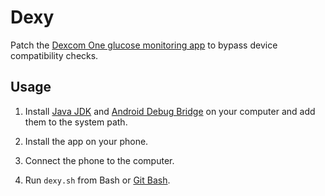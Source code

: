 # Dexy

Patch the [Dexcom One glucose monitoring app](https://play.google.com/store/apps/details?id=com.dexcom.dexcomone) to bypass device compatibility checks.

## Usage

1. Install [Java JDK](https://adoptium.net) and [Android Debug Bridge](https://developer.android.com/studio/releases/platform-tools) on your computer and add them to the system path.

2. Install the app on your phone.

3. Connect the phone to the computer.

4. Run `dexy.sh` from Bash or [Git Bash](https://gitforwindows.org).
